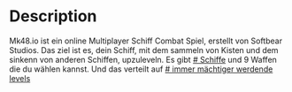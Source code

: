 # Description
Mk48.io ist ein online Multiplayer Schiff Combat Spiel, erstellt von Softbear Studios. Das ziel ist es, dein Schiff, mit dem sammeln von Kisten und dem sinkenn von anderen Schiffen, upzuleveln. Es gibt [# Schiffe](/ships/) und 9 Waffen die du wählen kannst. Und das verteilt auf [# immer mächtiger werdende levels](/levels/)
